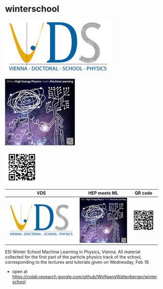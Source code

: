 # winterschool

![VDS](VDS.png)

![HEPMeetsML](logo.jpeg)

![qrcode](qrcode.png)

|     VDS         |      HEP meets ML        |     QR code           |
|-----------------|--------------------------|-----------------------|
| ![VDS](VDS.png) | ![HEPMeetsML](logo.jpeg) | ![qrcode](qrcode.png) |


ESI Winter School Machine Learning in Physics, Vienna.
All material collected for the first part of the particle physics track of the school,
corresponding to the lectures and tutorials given on Wednesday, Feb 19.

 * open at https://colab.research.google.com/github/WolfgangWaltenberger/winterschool
